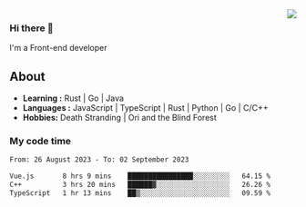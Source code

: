 <img align='right' src="https://github-readme-stats.vercel.app/api?username=strugglebak&show_icons=true">

### Hi there 👋

I'm a Front-end developer

## About

-  **Learning :** Rust | Go | Java
-  **Languages :** JavaScript | TypeScript | Rust | Python | Go | C/C++
-  **Hobbies:** Death Stranding | Ori and the Blind Forest

### My code time

<!--START_SECTION:waka-->

```txt
From: 26 August 2023 - To: 02 September 2023

Vue.js       8 hrs 9 mins    ████████████████░░░░░░░░░   64.15 %
C++          3 hrs 20 mins   ██████▓░░░░░░░░░░░░░░░░░░   26.26 %
TypeScript   1 hr 13 mins    ██▒░░░░░░░░░░░░░░░░░░░░░░   09.59 %
```

<!--END_SECTION:waka-->
